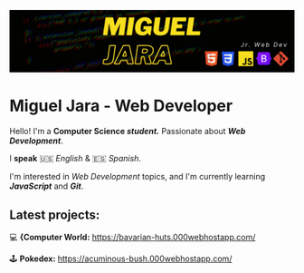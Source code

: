 ![Main Picture](https://github.com/Miguel-A-Jara/Miguel-A-Jara/blob/5491b998d1884b783fed76047d6fc7dd9df302e0/Miguel%20Jara(2).png)
# Miguel Jara - Web Developer

Hello! I'm a **Computer Science _student._** Passionate about **_Web Development_**.

I **speak**  🇺🇸  _English_ &  🇪🇸  _Spanish_. 

I'm interested in _Web Development_ topics, and I'm currently learning **_JavaScript_** and **_Git_**.

## **Latest  projects:**

💻 **{Computer World:** https://bavarian-huts.000webhostapp.com/

🕹️ **Pokedex:** https://acuminous-bush.000webhostapp.com/
